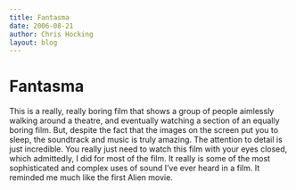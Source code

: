 ```yaml
---
title: Fantasma
date: 2006-08-21
author: Chris Hocking
layout: blog
---
```

# Fantasma

This is a really, really boring film that shows a group of people aimlessly walking around a theatre, and eventually watching a section of an equally boring film. But, despite the fact that the images on the screen put you to sleep, the soundtrack and music is truly amazing. The attention to detail is just incredible. You really just need to watch this film with your eyes closed, which admittedly, I did for most of the film. It really is some of the most sophisticated and complex uses of sound I’ve ever heard in a film. It reminded me much like the first Alien movie.